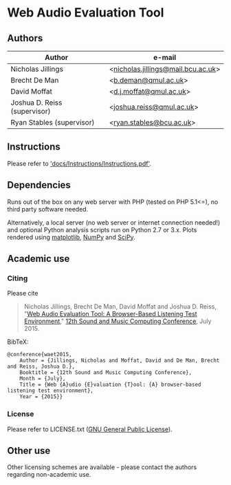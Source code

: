 # Web Audio Evaluation Tool

## Authors

| Author  | e-mail | 
| ------- | ------ |
| Nicholas Jillings 				| <[nicholas.jillings@mail.bcu.ac.uk](nicholas.jillings@mail.bcu.ac.uk)> |
| Brecht De Man					| <[b.deman@qmul.ac.uk](b.deman@qmul.ac.uk)> | 
| David Moffat					| <[d.j.moffat@qmul.ac.uk](d.j.moffat@qmul.ac.uk)>| 
| Joshua D. Reiss (supervisor)	| <[joshua.reiss@qmul.ac.uk](joshua.reiss@qmul.ac.uk)> | 
| Ryan Stables (supervisor)		| <[ryan.stables@bcu.ac.uk](ryan.stables@bcu.ac.uk)> | 


## Instructions

Please refer to ['docs/Instructions/Instructions.pdf'](https://github.com/BrechtDeMan/WebAudioEvaluationTool/raw/master/docs/Instructions/Instructions.pdf).


## Dependencies

Runs out of the box on any web server with PHP (tested on PHP 5.1<=), no third party software needed. 

Alternatively, a local server (no web server or internet connection needed!) and optional Python analysis scripts run on Python 2.7 or 3.x. 
Plots rendered using [matplotlib](http://matplotlib.org), [NumPy](http://matplotlib.org) and [SciPy](http://scipy.org). 


## Academic use

### Citing

Please cite 

> Nicholas Jillings, Brecht De Man, David Moffat and Joshua D. Reiss, "[Web Audio Evaluation Tool: A Browser-Based Listening Test Environment](http://www.brechtdeman.com/publications/smc10.pdf)," [12th Sound and Music Computing Conference](http://www.maynoothuniversity.ie/smc15/), July 2015.

BibTeX: 

    @conference{waet2015,
    	Author = {Jillings, Nicholas and Moffat, David and De Man, Brecht and Reiss, Joshua D.},
	    Booktitle = {12th Sound and Music Computing Conference},
	    Month = {July},
	    Title = {Web {A}udio {E}valuation {T}ool: {A} browser-based listening test environment},
    	Year = {2015}}

### License

Please refer to LICENSE.txt ([GNU General Public License](http://www.gnu.org/licenses/gpl-3.0.en.html)).


## Other use

Other licensing schemes are available - please contact the authors regarding non-academic use. 
